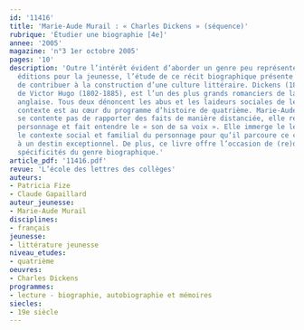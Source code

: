 ```yaml
---
id: '11416'
title: 'Marie-Aude Murail : « Charles Dickens » (séquence)'
rubrique: 'Étudier une biographie [4e]'
annee: '2005'
magazine: 'n°3 1er octobre 2005'
pages: '10'
description: 'Outre l’intérêt évident d’aborder un genre peu représenté dans les
  éditions pour la jeunesse, l’étude de ce récit biographique présente aussi celui
  de contribuer à la construction d’une culture littéraire. Dickens (1812-1870), contemporain
  de Victor Hugo (1802-1885), est l’un des plus grands romanciers de la littérature
  anglaise. Tous deux dénoncent les abus et les laideurs sociales de leur temps. Ce
  contexte est au cœur du programme d’histoire de quatrième. Marie-Aude Murail ne
  se contente pas de rapporter des faits de manière distanciée, elle redonne vie au
  personnage et fait entendre le « son de sa voix ». Elle immerge le lecteur dans
  le contexte social et familial du personnage pour qu’il parcoure ce chemin qui mène
  à un destin exceptionnel. De plus, ce livre offre l’occasion de (re)découvrir les
  spécificités du genre biographique.'
article_pdf: '11416.pdf'
revue: 'L’école des lettres des collèges'
auteurs:
- Patricia Fize
- Claude Gapaillard
auteur_jeunesse:
- Marie-Aude Murail
disciplines:
- français
jeunesse:
- littérature jeunesse
niveau_etudes:
- quatrième
oeuvres:
- Charles Dickens
programmes:
- lecture - biographie, autobiographie et mémoires
siecles:
- 19e siècle
---
```

